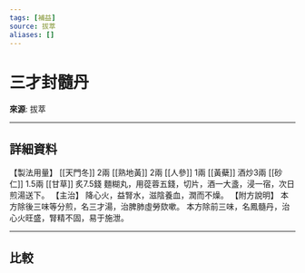 ```yaml
---
tags: [補益]
source: 拔萃
aliases: []
---
```


# 三才封髓丹

**來源**: 拔萃  

---

## 詳細資料
【製法用量】 [[天門冬]] 2兩 [[熟地黃]] 2兩 [[人參]] 1兩 [[黃蘗]] 酒炒3兩 [[砂仁]] 1.5兩 [[甘草]] 炙7.5錢
麵糊丸，用蓯蓉五錢，切片，酒一大盞，浸一宿，次日煎湯送下。
【主治】
降心火，益腎水，滋陰養血，潤而不燥。
【附方說明】
本方除後三味等分煎，名三才湯，治脾肺虛勞欬嗽。
本方除前三味，名鳳髓丹，治心火旺盛，腎精不固，易于施泄。

---

## 比較
